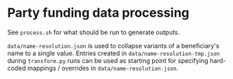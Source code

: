 # Party funding data processing

See `process.sh` for what should be run to generate outputs.

`data/name-resolution.json` is used to collapse variants of a beneficiary's name to a single value. Entries created in `data/name-resolution-tmp.json` during `transform.py` runs can be used as starting point for specifying hard-coded mappings / overrides in `data/name-resolution.json`.
